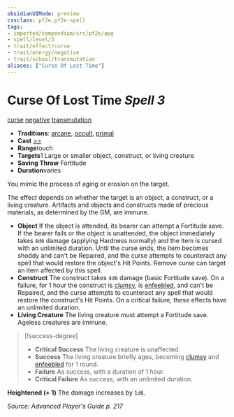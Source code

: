 ```yaml
---
obsidianUIMode: preview
cssclass: pf2e,pf2e-spell
tags:
- imported/compendium/src/pf2e/apg
- spell/level/3
- trait/effect/curse
- trait/energy/negative
- trait/school/transmutation
aliases: ["Curse Of Lost Time"]
---
```

# Curse Of Lost Time *Spell 3*   
[curse](curse.md)  [negative](negative.md)  [transmutation](transmutation.md)  

- **Traditions**: [arcane](arcane.md), [occult](occult.md), [primal](primal.md)
- **Cast** [>>](chapter-9-playing-the-game.md#Actions "Two-Action") 
- **Range**touch
- **Targets**1 Large or smaller object, construct, or living creature
- **Saving Throw** Fortitude
- **Duration**varies

You mimic the process of aging or erosion on the target.

The effect depends on whether the target is an object, a construct, or a living creature. Artifacts and objects and constructs made of precious materials, as determined by the GM, are immune.

- **Object** If the object is attended, its bearer can attempt a Fortitude save. If the bearer fails or the object is unattended, the object immediately takes `4d6` damage (applying Hardness normally) and the item is cursed with an unlimited duration. Until the curse ends, the item becomes shoddy and can't be Repaired, and the curse attempts to counteract any spell that would restore the object's Hit Points. Remove curse can target an item affected by this spell.
- **Construct** The construct takes `4d6` damage (basic Fortitude save). On a failure, for 1 hour the construct is [clumsy](conditions.md#Clumsy), is [enfeebled](conditions.md#Enfeebled), and can't be Repaired, and the curse attempts to counteract any spell that would restore the construct's Hit Points. On a critical failure, these effects have an unlimited duration.
- **Living Creature** The living creature must attempt a Fortitude save. Ageless creatures are immune.

> [!success-degree] 
> - **Critical Success** The living creature is unaffected.
> - **Success** The living creature briefly ages, becoming [clumsy](conditions.md#Clumsy) and [enfeebled](conditions.md#Enfeebled) for 1 round.
> - **Failure** As success, with a duration of 1 hour.
> - **Critical Failure** As success, with an unlimited duration.

**Heightened (+ 1)** The damage increases by `1d6`.

*Source: Advanced Player's Guide p. 217*